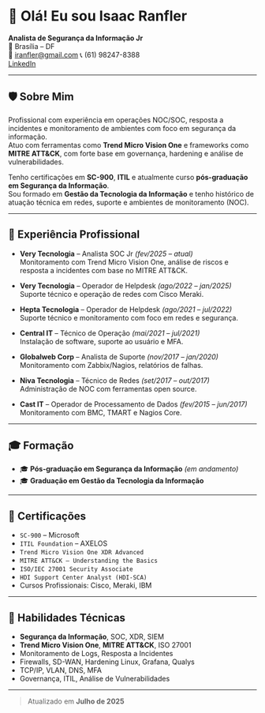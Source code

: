 
# 👋 Olá! Eu sou Isaac Ranfler
**Analista de Segurança da Informação Jr**  
📍 Brasília – DF  
📧 iranfler@gmail.com
📞 (61) 98247-8388  
[LinkedIn](https://www.linkedin.com/in/isaac-ranfler-5b61159a/)

---

## 🛡️ Sobre Mim

Profissional com experiência em operações NOC/SOC, resposta a incidentes e monitoramento de ambientes com foco em segurança da informação.  
Atuo com ferramentas como **Trend Micro Vision One** e frameworks como **MITRE ATT&CK**, com forte base em governança, hardening e análise de vulnerabilidades.

Tenho certificações em **SC-900**, **ITIL** e atualmente curso **pós-graduação em Segurança da Informação**.  
Sou formado em **Gestão da Tecnologia da Informação** e tenho histórico de atuação técnica em redes, suporte e ambientes de monitoramento (NOC).

---

## 💼 Experiência Profissional

- **Very Tecnologia** – Analista SOC Jr *(fev/2025 – atual)*  
  Monitoramento com Trend Micro Vision One, análise de riscos e resposta a incidentes com base no MITRE ATT&CK.

- **Very Tecnologia** – Operador de Helpdesk *(ago/2022 – jan/2025)*  
  Suporte técnico e operação de redes com Cisco Meraki.

- **Hepta Tecnologia** – Operador de Helpdesk *(ago/2021 – jul/2022)*  
  Suporte técnico e monitoramento com foco em redes e segurança.

- **Central IT** – Técnico de Operação *(mai/2021 – jul/2021)*  
  Instalação de software, suporte ao usuário e MFA.

- **Globalweb Corp** – Analista de Suporte *(nov/2017 – jan/2020)*  
  Monitoramento com Zabbix/Nagios, relatórios de falhas.

- **Niva Tecnologia** – Técnico de Redes *(set/2017 – out/2017)*  
  Administração de NOC com ferramentas open source.

- **Cast IT** – Operador de Processamento de Dados *(fev/2015 – jun/2017)*  
  Monitoramento com BMC, TMART e Nagios Core.

---

## 🎓 Formação

- 🎓 **Pós-graduação em Segurança da Informação** *(em andamento)*  
- 🎓 **Graduação em Gestão da Tecnologia da Informação**

---

## 🏅 Certificações

- `SC-900` – Microsoft  
- `ITIL Foundation` – AXELOS  
- `Trend Micro Vision One XDR Advanced`  
- `MITRE ATT&CK – Understanding the Basics`  
- `ISO/IEC 27001 Security Associate`  
- `HDI Support Center Analyst (HDI-SCA)`  
- Cursos Profissionais: Cisco, Meraki, IBM

---

## 🔧 Habilidades Técnicas

- **Segurança da Informação**, SOC, XDR, SIEM  
- **Trend Micro Vision One**, **MITRE ATT&CK**, ISO 27001  
- Monitoramento de Logs, Resposta a Incidentes  
- Firewalls, SD-WAN, Hardening Linux, Grafana, Qualys
- TCP/IP, VLAN, DNS, MFA  
- Governança, ITIL, Análise de Vulnerabilidades

---

> Atualizado em **Julho de 2025**

